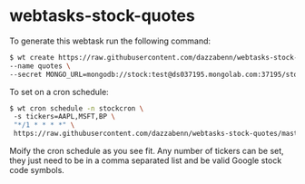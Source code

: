 # webtasks-stock-quotes

To generate this webtask run the following command:

```bash
$ wt create https://raw.githubusercontent.com/dazzabenn/webtasks-stock-quotes/master/quotes.js \
--name quotes \
--secret MONGO_URL=mongodb://stock:test@ds037195.mongolab.com:37195/stock-quotes
```

To set on a cron schedule:

```bash
$ wt cron schedule -n stockcron \ 
 -s tickers=AAPL,MSFT,BP \
 "*/1 * * * *" \
 https://raw.githubusercontent.com/dazzabenn/webtasks-stock-quotes/master/quotes.js
 ```
 
Moify the cron schedule as you see fit. Any number of tickers can be set, they just need to be in a comma separated list and be valid Google stock code symbols.
